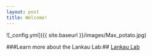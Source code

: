 ```yaml
---
layout: post
title: Welcome!
---
```


![_config.yml]({{ site.baseurl }}/images/Max_potato.jpg)

###Learn more about the Lankau Lab:##
[Lankau Lab](http://labs.russell.wisc.edu/lankau/) 
